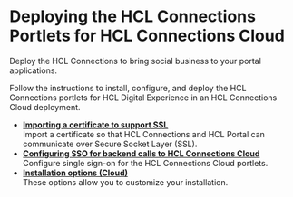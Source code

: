 # Deploying the HCL Connections Portlets for HCL Connections Cloud

Deploy the HCL Connections to bring social business to your portal applications.

Follow the instructions to install, configure, and deploy the HCL Connections portlets for HCL Digital Experience in an HCL Connections Cloud deployment.


-   **[Importing a certificate to support SSL](t_connections_portlets_import_cert.md)**  
Import a certificate so that HCL Connections and HCL Portal can communicate over Secure Socket Layer (SSL).
-   **[Configuring SSO for backend calls to HCL Connections Cloud](t_connections_portlets_cloud_sso_config.md)**  
Configure single sign-on for the HCL Connections Cloud portlets.
-   **[Installation options (Cloud)](r_connections_portlets_install_options_cc.md)**  
These options allow you to customize your installation.

